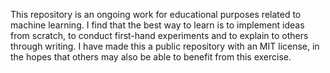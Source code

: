 This repository is an ongoing work for educational purposes related to machine learning. I find that the best way to learn is to implement ideas from scratch, to conduct first-hand experiments and to explain to others through writing. I have made this a public repository with an MIT license, in the hopes that others may also be able to benefit from this exercise.
